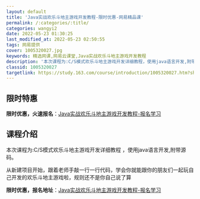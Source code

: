 ```yaml
---
layout: default
title: 'Java实战欢乐斗地主游戏开发教程-限时优惠-网易精品课'
permalink: /:categories/:title/
categories: wangyi2
date: 2022-05-23 01:30:25
last_modified_at: 2022-05-23 02:50:55
tags: 网易提供
cover: 1005320027.jpg
keywords: 精选网课,网易云课堂,Java实战欢乐斗地主游戏开发教程
description: '本次课程为:C/S模式欢乐斗地主游戏开发详细教程，使用java语言开发,附带源码。从新建项目开始，跟着老师手敲一行一行代'
classid: 1005320027
targetlink: https://study.163.com/course/introduction/1005320027.htm?share=1&shareId=1025206652&utm_campaign=share&utm_medium=iphoneShare&utm_source=&utm_u=1025206652
---
```


## 限时特惠

**限时优惠，火速报名**：[Java实战欢乐斗地主游戏开发教程-报名学习](https://study.163.com/course/introduction/1005320027.htm?share=1&shareId=1025206652&utm_campaign=share&utm_medium=iphoneShare&utm_source=&utm_u=1025206652)

## 课程介绍

本次课程为:C/S模式欢乐斗地主游戏开发详细教程 ，使用java语言开发,附带源码。

       

从新建项目开始，跟着老师手敲一行一行代码，学会你就能跟你的朋友们一起玩自己开发的欢乐斗地主游戏啦，规则还不是你自己说了算

**限时优惠，报名地址**：[Java实战欢乐斗地主游戏开发教程-报名学习](https://study.163.com/course/introduction/1005320027.htm?share=1&shareId=1025206652&utm_campaign=share&utm_medium=iphoneShare&utm_source=&utm_u=1025206652)

